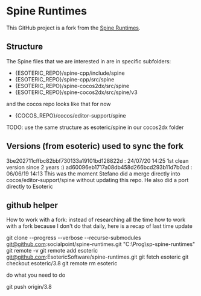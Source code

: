 # Spine Runtimes

This GitHub project is a fork from the [Spine Runtimes](https://github.com/EsotericSoftware/spine-runtimes).

## Structure

The Spine files that we are interested in are in specific subfolders:
* {ESOTERIC_REPO}/spine-cpp/include/spine
* {ESOTERIC_REPO}/spine-cpp/src/spine
* {ESOTERIC_REPO}/spine-cocos2dx/src/spine
* {ESOTERIC_REPO}/spine-cocos2dx/src/spine/v3

and the cocos repo looks like that for now
* {COCOS_REPO}/cocos/editor-support/spine

TODO: use the same structure as esoteric/spine in our cocos2dx folder

## Versions (from esoteric) used to sync the fork

3be202711cffbc82bbf730133a19101bd128822d : 24/07/20 14:25 1st clean version since 2 years :)
ad60096eb1717a08db458d266bcd293b11d7b0ad : 06/06/19 14:13 This was the moment Stefano did a merge directly into cocos/editor-support/spine without updating this repo. He also did a port directly to Esoteric

## github helper

How to work with a fork: instead of researching all the time how to work with a fork because I don't do that daily, here is a recap of last time update

git clone --progress --verbose --recurse-submodules git@github.com:socialpoint/spine-runtimes.git "C:\Prog\sp-spine-runtimes"
git remote -v
git remote add esoteric git@github.com:EsotericSoftware/spine-runtimes.git
git fetch esoteric
git checkout esoteric/3.8
git remote rm esoteric

do what you need to do

git push origin/3.8


